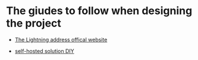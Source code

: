 # The giudes to follow when designing the project
- [The Lightning address offical website](https://lightningaddress.com/)

- [self-hosted solution DIY](https://github.com/andrerfneves/lightning-address/blob/master/DIY.md)
